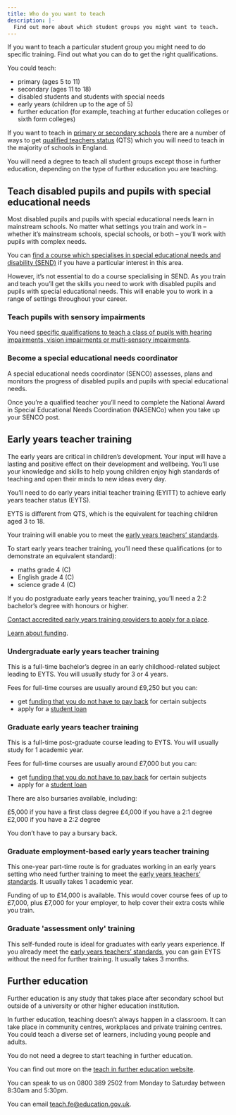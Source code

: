 ```yaml
---
title: Who do you want to teach
description: |-
  Find out more about which student groups you might want to teach.
---
```


If you want to teach a particular student group you might need to do specific training. Find out what you can do to get the right qualifications.

You could teach:

- primary (ages 5 to 11)
- secondary (ages 11 to 18)
- disabled students and students with special needs
- early years (children up to the age of 5)
- further education (for example, teaching at further education colleges or sixth form colleges)

If you want to teach in [primary or secondary schools](/train-to-be-a-teacher/if-you-have-a-degree) there are a number of ways to get [qualified teachers status](/what-is-qts) (QTS) which you will need to teach in the majority of schools in
England.

You will need a degree to teach all student groups except those in further education, depending on the type of further education you are teaching.

## Teach disabled pupils and pupils with special educational needs

Most disabled pupils and pupils with special educational needs learn in mainstream schools.
No matter what settings you train and work in – whether it’s mainstream schools, special schools, or both – you’ll work with pupils with complex needs.

You can [find a course which specialises in special educational needs and disability (SEND)](https://www.find-postgraduate-teacher-training.service.gov.uk/start/subject?l=2) if you have a particular interest in this area.

However, it’s not essential to do a course specialising in SEND. As you train and teach you’ll get the skills you need to work with disabled pupils and pupils with special educational needs. This will enable you to work in a range of settings throughout your career.

### Teach pupils with sensory impairments

You need [specific qualifications to teach a class of pupils with hearing impairments, vision impairments or multi-sensory impairments](https://www.gov.uk/guidance/mandatory-qualifications-specialist-teachers).

### Become a special educational needs coordinator

A special educational needs coordinator (SENCO) assesses, plans and monitors the progress of disabled pupils and pupils with special educational needs.

Once you’re a qualified teacher you’ll need to complete the National Award in Special Educational Needs Coordination (NASENCo) when you take up your SENCO post.

## Early years teacher training

The early years are critical in children’s development. Your input will have a lasting and positive effect on their development and wellbeing. You’ll use your knowledge and skills to help young children enjoy high standards of teaching and open their minds to new ideas every day.

You’ll need to do early years initial teacher training (EYITT) to achieve early years teacher status (EYTS).

EYTS is different from QTS, which is the equivalent for teaching children aged 3 to 18.

Your training will enable you to meet the [early years teachers’ standards](https://www.gov.uk/government/publications/early-years-teachers-standards).

To start early years teacher training, you’ll need these qualifications (or to demonstrate an equivalent standard):

- maths grade 4 (C)
- English grade 4 (C)
- science grade 4 (C)

If you do postgraduate early years teacher training, you’ll need a 2:2 bachelor’s degree with honours or higher.

[Contact accredited early years training providers to apply for a place](https://www.gov.uk/government/publications/early-years-initial-teacher-training-itt-providers-and-school-direct-early-years-lead-organisations/early-years-initial-teacher-training-itt-providers-and-school-direct-lead-organisations).

[Learn about funding](https://www.gov.uk/guidance/early-years-initial-teacher-training-2022-to-2023-funding-guidance).

### Undergraduate early years teacher training

This is a full-time bachelor’s degree in an early childhood-related subject leading to EYTS. You will usually study for 3 or 4 years.

Fees for full-time courses are usually around £9,250 but you can:

- get [funding that you do not have to pay back](/funding-your-training#bursaries-and-scholarships) for certain subjects
- apply for a [student loan](/funding-your-training#tuition-fee-and-maintenance-loans)

### Graduate early years teacher training

This is a full-time post-graduate course leading to EYTS. You will usually study for 1 academic year.

Fees for full-time courses are usually around £7,000 but you can:

- get [funding that you do not have to pay back](/funding-your-training#bursaries-and-scholarships) for certain subjects
- apply for a [student loan](/funding-your-training#tuition-fee-and-maintenance-loans)

There are also bursaries available, including:

£5,000 if you have a first class degree
£4,000 if you have a 2:1 degree
£2,000 if you have a 2:2 degree

You don’t have to pay a bursary back.

### Graduate employment-based early years teacher training

This one-year part-time route is for graduates working in an early years setting who need further training to meet the [early years teachers’ standards](https://www.gov.uk/government/publications/early-years-teachers-standards). It usually takes 1 academic year.

Funding of up to £14,000 is available. This would cover course fees of up to £7,000, plus £7,000 for your employer, to help cover their extra costs while you train.

### Graduate 'assessment only' training

This self-funded route is ideal for graduates with early years experience. If you already meet the [early years teachers’ standards](https://www.gov.uk/government/publications/early-years-teachers-standards), you can gain EYTS without the need for further training. It usually takes 3 months.

## Further education

Further education is any study that takes place after secondary school but outside of a university or other higher education institution.

In further education, teaching doesn’t always happen in a classroom. It can take place in community centres, workplaces and private training centres. You could teach a diverse set of learners, including young people and adults.

You do not need a degree to start teaching in further education.

You can find out more on the [teach in further education website](https://www.teach-in-further-education.campaign.gov.uk/).

You can speak to us on 0800 389 2502 from Monday to Saturday between 8:30am and 5:30pm.

You can email [teach.fe@education.gov.uk](mailto:teach.fe@education.gov.uk).
